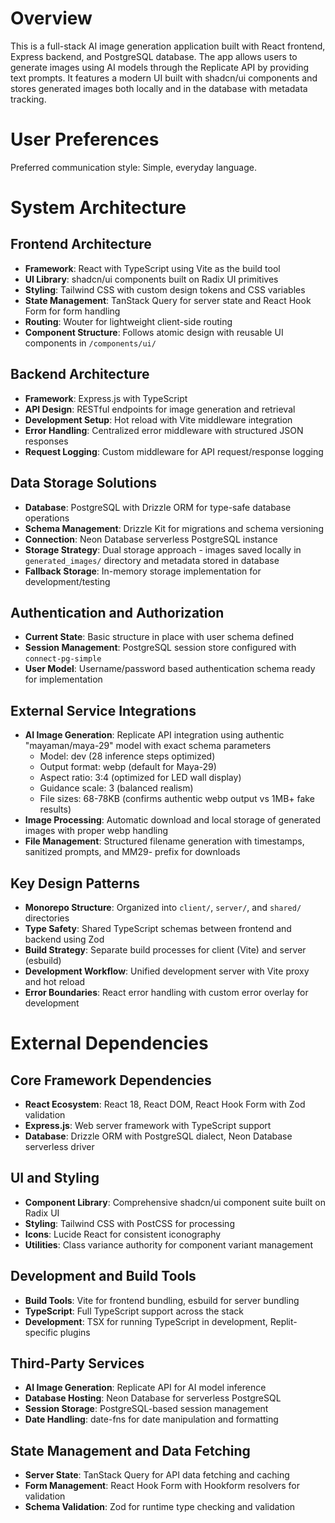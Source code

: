 # Overview

This is a full-stack AI image generation application built with React frontend, Express backend, and PostgreSQL database. The app allows users to generate images using AI models through the Replicate API by providing text prompts. It features a modern UI built with shadcn/ui components and stores generated images both locally and in the database with metadata tracking.

# User Preferences

Preferred communication style: Simple, everyday language.

# System Architecture

## Frontend Architecture
- **Framework**: React with TypeScript using Vite as the build tool
- **UI Library**: shadcn/ui components built on Radix UI primitives
- **Styling**: Tailwind CSS with custom design tokens and CSS variables
- **State Management**: TanStack Query for server state and React Hook Form for form handling
- **Routing**: Wouter for lightweight client-side routing
- **Component Structure**: Follows atomic design with reusable UI components in `/components/ui/`

## Backend Architecture
- **Framework**: Express.js with TypeScript
- **API Design**: RESTful endpoints for image generation and retrieval
- **Development Setup**: Hot reload with Vite middleware integration
- **Error Handling**: Centralized error middleware with structured JSON responses
- **Request Logging**: Custom middleware for API request/response logging

## Data Storage Solutions
- **Database**: PostgreSQL with Drizzle ORM for type-safe database operations
- **Schema Management**: Drizzle Kit for migrations and schema versioning
- **Connection**: Neon Database serverless PostgreSQL instance
- **Storage Strategy**: Dual storage approach - images saved locally in `generated_images/` directory and metadata stored in database
- **Fallback Storage**: In-memory storage implementation for development/testing

## Authentication and Authorization
- **Current State**: Basic structure in place with user schema defined
- **Session Management**: PostgreSQL session store configured with `connect-pg-simple`
- **User Model**: Username/password based authentication schema ready for implementation

## External Service Integrations
- **AI Image Generation**: Replicate API integration using authentic "mayaman/maya-29" model with exact schema parameters
  - Model: dev (28 inference steps optimized)
  - Output format: webp (default for Maya-29)
  - Aspect ratio: 3:4 (optimized for LED wall display)
  - Guidance scale: 3 (balanced realism)
  - File sizes: 68-78KB (confirms authentic webp output vs 1MB+ fake results)
- **Image Processing**: Automatic download and local storage of generated images with proper webp handling
- **File Management**: Structured filename generation with timestamps, sanitized prompts, and MM29- prefix for downloads

## Key Design Patterns
- **Monorepo Structure**: Organized into `client/`, `server/`, and `shared/` directories
- **Type Safety**: Shared TypeScript schemas between frontend and backend using Zod
- **Build Strategy**: Separate build processes for client (Vite) and server (esbuild)
- **Development Workflow**: Unified development server with Vite proxy and hot reload
- **Error Boundaries**: React error handling with custom error overlay for development

# External Dependencies

## Core Framework Dependencies
- **React Ecosystem**: React 18, React DOM, React Hook Form with Zod validation
- **Express.js**: Web server framework with TypeScript support
- **Database**: Drizzle ORM with PostgreSQL dialect, Neon Database serverless driver

## UI and Styling
- **Component Library**: Comprehensive shadcn/ui component suite built on Radix UI
- **Styling**: Tailwind CSS with PostCSS for processing
- **Icons**: Lucide React for consistent iconography
- **Utilities**: Class variance authority for component variant management

## Development and Build Tools
- **Build Tools**: Vite for frontend bundling, esbuild for server bundling
- **TypeScript**: Full TypeScript support across the stack
- **Development**: TSX for running TypeScript in development, Replit-specific plugins

## Third-Party Services
- **AI Image Generation**: Replicate API for AI model inference
- **Database Hosting**: Neon Database for serverless PostgreSQL
- **Session Storage**: PostgreSQL-based session management
- **Date Handling**: date-fns for date manipulation and formatting

## State Management and Data Fetching
- **Server State**: TanStack Query for API data fetching and caching
- **Form Management**: React Hook Form with Hookform resolvers for validation
- **Schema Validation**: Zod for runtime type checking and validation